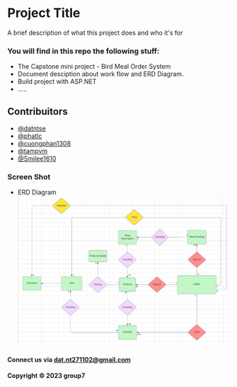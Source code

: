 
# Project Title

A brief description of what this project does and who it's for

### You will find in this repo the following stuff:

* The Capstone mini project - Bird Meal Order System 
* Document desciption about work flow and ERD Diagram.
* Build project with ASP.NET
* .....

## Contribuitors

- [@datntse](https://www.github.com/datntse)
- [@phatlc](https://www.github.com/phatlc1904)
- [@cuongphan1308](https://www.github.com/cuongphan1308)
- [@tampvm](https://www.github.com/tampvm)
- [@Smilee1610](https://www.github.com/Smilee1610)


### Screen Shot
* ERD Diagram
![ERD Diagram](https://github.com/datntse/SE1738_Group7/blob/main/document/screenshot/ERD-Diagram-User-Role-Order.png)

#### Connect us via dat.nt271102@gmail.com

#### Copyright &#169; 2023 group7  


